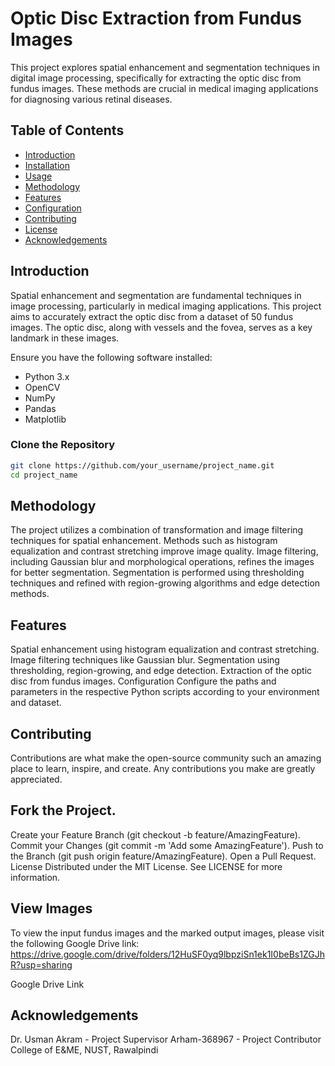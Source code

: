 # Optic Disc Extraction from Fundus Images

This project explores spatial enhancement and segmentation techniques in digital image processing, specifically for extracting the optic disc from fundus images. These methods are crucial in medical imaging applications for diagnosing various retinal diseases.

## Table of Contents

- [Introduction](#introduction)
- [Installation](#installation)
- [Usage](#usage)
- [Methodology](#methodology)
- [Features](#features)
- [Configuration](#configuration)
- [Contributing](#contributing)
- [License](#license)
- [Acknowledgements](#acknowledgements)

## Introduction

Spatial enhancement and segmentation are fundamental techniques in image processing, particularly in medical imaging applications. This project aims to accurately extract the optic disc from a dataset of 50 fundus images. The optic disc, along with vessels and the fovea, serves as a key landmark in these images.



Ensure you have the following software installed:

- Python 3.x
- OpenCV
- NumPy
- Pandas
- Matplotlib

### Clone the Repository

```sh
git clone https://github.com/your_username/project_name.git
cd project_name
```


## Methodology
The project utilizes a combination of transformation and image filtering techniques for spatial enhancement. Methods such as histogram equalization and contrast stretching improve image quality. Image filtering, including Gaussian blur and morphological operations, refines the images for better segmentation. Segmentation is performed using thresholding techniques and refined with region-growing algorithms and edge detection methods.

## Features
Spatial enhancement using histogram equalization and contrast stretching.
Image filtering techniques like Gaussian blur.
Segmentation using thresholding, region-growing, and edge detection.
Extraction of the optic disc from fundus images.
Configuration
Configure the paths and parameters in the respective Python scripts according to your environment and dataset.

## Contributing
Contributions are what make the open-source community such an amazing place to learn, inspire, and create. Any contributions you make are greatly appreciated.

## Fork the Project.
Create your Feature Branch (git checkout -b feature/AmazingFeature).
Commit your Changes (git commit -m 'Add some AmazingFeature').
Push to the Branch (git push origin feature/AmazingFeature).
Open a Pull Request.
License
Distributed under the MIT License. See LICENSE for more information.


## View Images
To view the input fundus images and the marked output images, please visit the following Google Drive link:
https://drive.google.com/drive/folders/12HuSF0yq9lbpziSn1ek1I0beBs1ZGJhR?usp=sharing

Google Drive Link

## Acknowledgements
Dr. Usman Akram - Project Supervisor
Arham-368967 - Project Contributor
College of E&ME, NUST, Rawalpindi